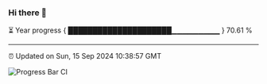 ### Hi there 👋

⏳ Year progress { █████████████████████▁▁▁▁▁▁▁▁▁ } 70.61 %

---

⏰ Updated on Sun, 15 Sep 2024 10:38:57 GMT

![Progress Bar CI](https://github.com/IshwaranRudhara/GIT-ACTION/workflows/Progress%20Bar%20CI/badge.svg)
